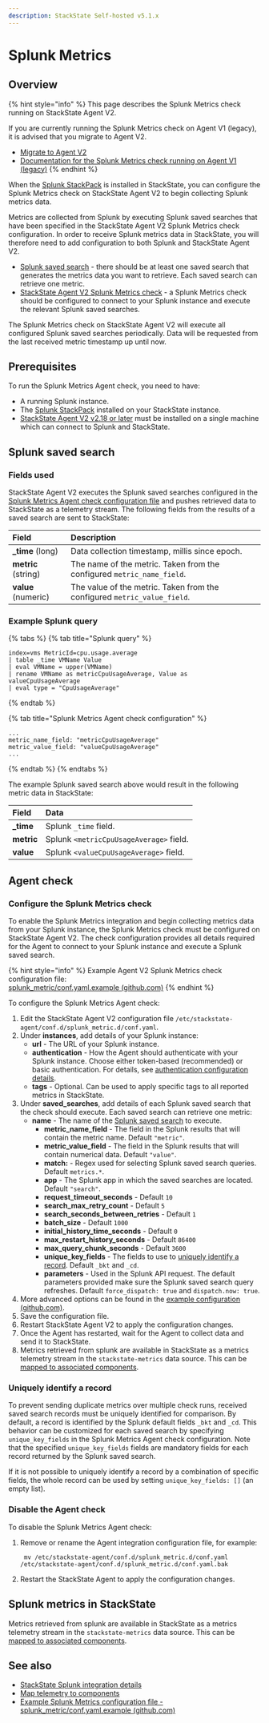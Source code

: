 ```yaml
---
description: StackState Self-hosted v5.1.x 
---
```


# Splunk Metrics

## Overview

{% hint style="info" %}
This page describes the Splunk Metrics check running on StackState Agent V2. 

If you are currently running the Splunk Metrics check on Agent V1 (legacy), it is advised that you migrate to Agent V2.

* [Migrate to Agent V2](/setup/agent/migrate-agent-v1-to-v2.md)
* [Documentation for the Splunk Metrics check running on Agent V1 \(legacy\)](https://docs.stackstate.com/v/5.0/stackpacks/integrations/splunk/splunk_metrics)
{% endhint %}

When the [Splunk StackPack](splunk_stackpack.md) is installed in StackState, you can configure the Splunk Metrics check on StackState Agent V2 to begin collecting Splunk metrics data.

Metrics are collected from Splunk by executing Splunk saved searches that have been specified in the StackState Agent V2 Splunk Metrics check configuration. In order to receive Splunk metrics data in StackState, you will therefore need to add configuration to both Splunk and StackState Agent V2.

* [Splunk saved search](splunk_metrics.md#splunk-saved-search) - there should be at least one saved search that generates the metrics data you want to retrieve. Each saved search can retrieve one metric.
* [StackState Agent V2 Splunk Metrics check](splunk_metrics.md#agent-check) - a Splunk Metrics check should be configured to connect to your Splunk instance and execute the relevant Splunk saved searches.

The Splunk Metrics check on StackState Agent V2 will execute all configured Splunk saved searches periodically. Data will be requested from the last received metric timestamp up until now.

## Prerequisites

To run the Splunk Metrics Agent check, you need to have:

* A running Splunk instance.
* The [Splunk StackPack](splunk_stackpack.md) installed on your StackState instance.
* [StackState Agent V2 v2.18 or later](/setup/agent/about-stackstate-agent.md) must be installed on a single machine which can connect to Splunk and StackState.

## Splunk saved search

### Fields used

StackState Agent V2 executes the Splunk saved searches configured in the [Splunk Metrics Agent check configuration file](splunk_metrics.md#agent-check) and pushes retrieved data to StackState as a telemetry stream. The following fields from the results of a saved search are sent to StackState:

| Field                | Description                                                            |
|:---------------------|:-----------------------------------------------------------------------|
| **\_time** (long)    | Data collection timestamp, millis since epoch.                         |
| **metric** (string)  | The name of the metric. Taken from the configured `metric_name_field`. |
| **value**  (numeric) | The value of the metric. Taken from the configured `metric_value_field`. |

### Example Splunk query

{% tabs %}
{% tab title="Splunk query" %}
```text
index=vms MetricId=cpu.usage.average
| table _time VMName Value    
| eval VMName = upper(VMName)
| rename VMName as metricCpuUsageAverage, Value as valueCpuUsageAverage
| eval type = "CpuUsageAverage"
```
{% endtab %}

{% tab title="Splunk Metrics Agent check configuration" %}
```text
...
metric_name_field: "metricCpuUsageAverage"
metric_value_field: "valueCpuUsageAverage"
...
```
{% endtab %}
{% endtabs %}

The example Splunk saved search above would result in the following metric data in StackState:

| Field | Data |
| :--- | :--- |
| **\_time** | Splunk `_time` field. |
| **metric** | Splunk `<metricCpuUsageAverage>` field. |
| **value** | Splunk `<valueCpuUsageAverage>` field. |

## Agent check

### Configure the Splunk Metrics check

To enable the Splunk Metrics integration and begin collecting metrics data from your Splunk instance, the Splunk Metrics check must be configured on StackState Agent V2. The check configuration provides all details required for the Agent to connect to your Splunk instance and execute a Splunk saved search.

{% hint style="info" %}
Example Agent V2 Splunk Metrics check configuration file:  
[splunk\_metric/conf.yaml.example \(github.com\)](https://github.com/StackVista/stackstate-agent-integrations/blob/master/splunk_metric/stackstate_checks/splunk_metric/data/conf.yaml.example)
{% endhint %}

To configure the Splunk Metrics Agent check:

1. Edit the StackState Agent V2 configuration file `/etc/stackstate-agent/conf.d/splunk_metric.d/conf.yaml`.
2. Under **instances**, add details of your Splunk instance:
   * **url** - The URL of your Splunk instance.
   * **authentication** - How the Agent should authenticate with your Splunk instance. Choose either token-based \(recommended\) or basic authentication. For details, see [authentication configuration details](splunk_stackpack.md#authentication).
   * **tags** - Optional. Can be used to apply specific tags to all reported metrics in StackState.
3. Under **saved\_searches**, add details of each Splunk saved search that the check should execute. Each saved search can retrieve one metric: 
   * **name** - The name of the [Splunk saved search](splunk_metrics.md#splunk-saved-search) to execute.
     * **metric\_name\_field** - The field in the Splunk results that will contain the metric name. Default `"metric"`.
     * **metric\_value\_field** - The field in the Splunk results that will contain numerical data. Default `"value"`.
     * **match:** - Regex used for selecting Splunk saved search queries. Default `metrics.*`.
     * **app** - The Splunk app in which the saved searches are located. Default `"search"`.
     * **request\_timeout\_seconds** - Default `10`
     * **search\_max\_retry\_count** - Default `5`
     * **search\_seconds\_between\_retries** - Default `1`
     * **batch\_size** - Default `1000`
     * **initial\_history\_time\_seconds** - Default `0`
     * **max\_restart\_history\_seconds** - Default `86400`
     * **max\_query\_chunk\_seconds** - Default `3600`
     * **unique\_key\_fields** - The fields to use to [uniquely identify a record](splunk_metrics.md#uniquely-identify-a-record). Default `_bkt` and `_cd`.
     * **parameters** - Used in the Splunk API request. The default parameters provided make sure the Splunk saved search query refreshes. Default `force_dispatch: true` and `dispatch.now: true`.
4. More advanced options can be found in the [example configuration \(github.com\)](https://github.com/StackVista/stackstate-agent-integrations/blob/master/splunk_metric/stackstate_checks/splunk_metric/data/conf.yaml.example). 
5. Save the configuration file.
6. Restart StackState Agent V2 to apply the configuration changes.
7. Once the Agent has restarted, wait for the Agent to collect data and send it to StackState.
8. Metrics retrieved from splunk are available in StackState as a metrics telemetry stream in the `stackstate-metrics` data source. This can be [mapped to associated components](../../../use/metrics/add-telemetry-to-element.md).

### Uniquely identify a record

To prevent sending duplicate metrics over multiple check runs, received saved search records must be uniquely identified for comparison. By default, a record is identified by the Splunk default fields `_bkt` and `_cd`. This behavior can be customized for each saved search by specifying `unique_key_fields` in the Splunk Metrics Agent check configuration. Note that the specified `unique_key_fields` fields are mandatory fields for each record returned by the Splunk saved search.

If it is not possible to uniquely identify a record by a combination of specific fields, the whole record can be used by setting `unique_key_fields: []` \(an empty list\).

### Disable the Agent check

To disable the Splunk Metrics Agent check:

1. Remove or rename the Agent integration configuration file, for example:

   ```text
    mv /etc/stackstate-agent/conf.d/splunk_metric.d/conf.yaml /etc/stackstate-agent/conf.d/splunk_metric.d/conf.yaml.bak
   ```

2. Restart the StackState Agent to apply the configuration changes.

## Splunk metrics in StackState

Metrics retrieved from splunk are available in StackState as a metrics telemetry stream in the `stackstate-metrics` data source. This can be [mapped to associated components](../../../use/metrics/add-telemetry-to-element.md).

## See also

* [StackState Splunk integration details](splunk_stackpack.md)
* [Map telemetry to components](../../../use/metrics/add-telemetry-to-element.md)
* [Example Splunk Metrics configuration file - splunk\_metric/conf.yaml.example \(github.com\)](https://github.com/StackVista/stackstate-agent-integrations/blob/master/splunk_metric/stackstate_checks/splunk_metric/data/conf.yaml.example)

